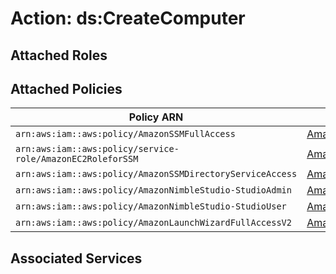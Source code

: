 # Action: ds:CreateComputer

## Attached Roles

## Attached Policies

| Policy ARN | Policy Name |
|------------|-------------|
| `arn:aws:iam::aws:policy/AmazonSSMFullAccess` | [AmazonSSMFullAccess](../policies.md#amazonssmfullaccess) |
| `arn:aws:iam::aws:policy/service-role/AmazonEC2RoleforSSM` | [AmazonEC2RoleforSSM](../policies.md#amazonec2roleforssm) |
| `arn:aws:iam::aws:policy/AmazonSSMDirectoryServiceAccess` | [AmazonSSMDirectoryServiceAccess](../policies.md#amazonssmdirectoryserviceaccess) |
| `arn:aws:iam::aws:policy/AmazonNimbleStudio-StudioAdmin` | [AmazonNimbleStudio-StudioAdmin](../policies.md#amazonnimblestudio-studioadmin) |
| `arn:aws:iam::aws:policy/AmazonNimbleStudio-StudioUser` | [AmazonNimbleStudio-StudioUser](../policies.md#amazonnimblestudio-studiouser) |
| `arn:aws:iam::aws:policy/AmazonLaunchWizardFullAccessV2` | [AmazonLaunchWizardFullAccessV2](../policies.md#amazonlaunchwizardfullaccessv2) |

## Associated Services

